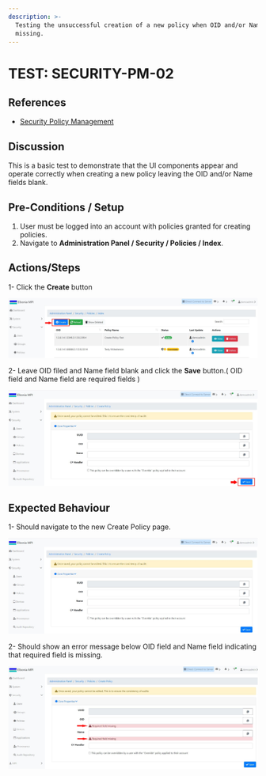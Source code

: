 ```yaml
---
description: >-
  Testing the unsuccessful creation of a new policy when OID and/or Name fields
  missing.
---
```


# TEST: SECURITY-PM-02

## References

* [Security Policy Management](broken-reference)

## Discussion

This is a basic test to demonstrate that the UI components appear and operate correctly when creating a new policy leaving the OID and/or Name fields blank.



## Pre-Conditions / Setup

1. User must be logged into an account with policies granted for creating policies.
2. Navigate to **Administration Panel / Security / Policies / Index**.

## Actions/Steps

1- Click the **Create** button&#x20;

![](<../../../../../../../.gitbook/assets/1 (7).jpg>)

2- Leave OID filed and Name field blank and click the **Save** button.( OID field and Name field are required fields )&#x20;

![](../../../../../../../.gitbook/assets/dnld2.jpg)

## Expected Behaviour

1- Should navigate to the new Create Policy page.

![](../../../../../../../.gitbook/assets/dnld1.jpg)

2- Should show an error message below OID field and Name field indicating that required field is missing.

![](<../../../../../../../.gitbook/assets/2 (3).jpg>)

&#x20;

